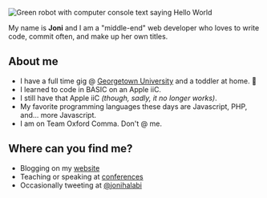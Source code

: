 ![Green robot with computer console text saying Hello World](https://github.com/thatdevgirl/thatdevgirl/blob/main/images/hello-world-robot.jpg)

My name is **Joni** and I am a "middle-end" web developer who loves to write code, commit often, and make up her own titles.

## About me

* I have a full time gig @ [Georgetown University](https://georgetown.edu) and a toddler at home. 👶
* I learned to code in BASIC on an Apple iiC.
* I still have that Apple iiC _(though, sadly, it no longer works)_.
* My favorite programming languages these days are Javascript, PHP, and... more Javascript.
* I am on Team Oxford Comma. Don't @ me.

## Where can you find me?

* Blogging on my [website](https://jhalabi.com)
* Teaching or speaking at [conferences](https://talks.jhalabi.com)
* Occasionally tweeting at [@jonihalabi](https://twitter.com/jonihalabi)
